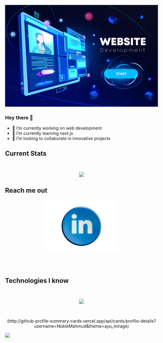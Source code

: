 <a href="linkedin.com/in/mahmud-one-is1">
<img src="https://raw.githubusercontent.com/NobleMahmud/NobleMahmud/main/web1.jpg" />
</a>

### Hey there 👋

- 🔭 I’m currently working on web development
- 🌱 I’m currently learning next.js
- 👯 I’m looking to collaborate in innovative projects
 
## Current Stats
</br>
<p align="center">
  <img width="60%" src="https://github-readme-streak-stats.herokuapp.com?user=NobleMahmud&theme=react&hide_border=true&background=0D1117&stroke=0D1117&fire=FF4500&sideLabels=00F0FF&currStreakNum=FF4500&ring=FF4500&currStreakLabel=FF1CF7&sideNums=00F0FF" />
</p>

## Reach me out
<p align="center">
  <a href="https://www.linkedin.com/in/mahmud-one-is1"><img height="175" src="https://raw.githubusercontent.com/NobleMahmud/NobleMahmud/main/linkedin.png"></a>
</p>


<br />

<br />

## Technologies I know
</br>
<p align="center">
  <a href="https://skillicons.dev">
    <img src="https://skillicons.dev/icons?i=html,css,tailwind,c,js,figma,firebase,react,vscode,github,nodejs,express,mongodb&perline=6" />
  </a>
</p>

</br>

<p align="center">(http://github-profile-summary-cards.vercel.app/api/cards/profile-details?username=NobleMahmud&theme=ayu_mirage)</p>

![](http://github-profile-summary-cards.vercel.app/api/cards/repos-per-language?username=NobleMahmud&theme=ayu_mirage)
